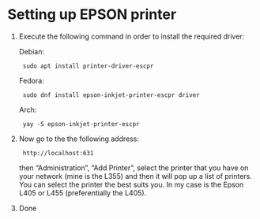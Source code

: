 <h1>Setting up EPSON printer</h1>

1. Execute the following command in order to install the required driver: 

    Debian:

        sudo apt install printer-driver-escpr

    Fedora:

        sudo dnf install epson-inkjet-printer-escpr driver

    Arch:

        yay -S epson-inkjet-printer-escpr

2. Now go to the the following address: 

        http://localhost:631
    
    then “Administration”, “Add Printer”, select the printer that you have on your network (mine is the L355) and then it will pop up a list of printers. You can select the printer the best suits you. In my case is the Epson L405 or L455 (preferentially the L405).

3. Done